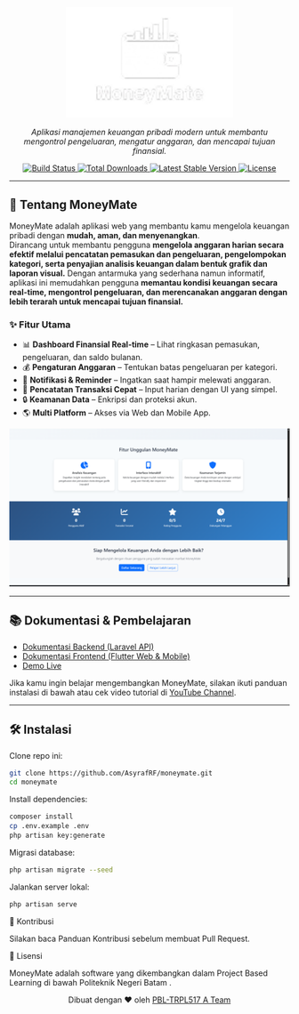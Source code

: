 <p align="center">
  <a href="https://MoneyMate.app" target="_blank">
    <img src="https://raw.githubusercontent.com/AsyrafRF/moneymate/main/docs/assets/logo.png" width="300" alt="MoneyMate Logo">
  </a>
</p>

<p align="center">
  <em>Aplikasi manajemen keuangan pribadi modern untuk membantu mengontrol pengeluaran, mengatur anggaran, dan mencapai tujuan finansial.</em>
</p>

<p align="center">
  <a href="https://github.com/your-org/MoneyMate/actions">
    <img src="https://github.com/your-org/MoneyMate/workflows/tests/badge.svg" alt="Build Status">
  </a>
  <a href="https://packagist.org/packages/your-org/MoneyMate">
    <img src="https://img.shields.io/packagist/dt/your-org/MoneyMate" alt="Total Downloads">
  </a>
  <a href="https://packagist.org/packages/your-org/MoneyMate">
    <img src="https://img.shields.io/packagist/v/your-org/MoneyMate" alt="Latest Stable Version">
  </a>
  <a href="https://opensource.org/licenses/MIT">
    <img src="https://img.shields.io/badge/license-MIT-blue.svg" alt="License">
  </a>
</p>

---

## 🚀 Tentang MoneyMate

MoneyMate adalah aplikasi web yang membantu kamu mengelola keuangan pribadi dengan **mudah, aman, dan menyenangkan**.  
Dirancang untuk membantu pengguna **mengelola anggaran harian secara efektif melalui pencatatan pemasukan dan pengeluaran, pengelompokan kategori, serta penyajian analisis keuangan dalam bentuk grafik dan laporan visual.** Dengan antarmuka yang sederhana namun informatif, aplikasi ini memudahkan pengguna **memantau kondisi keuangan secara real-time, mengontrol pengeluaran, dan merencanakan anggaran dengan lebih terarah untuk mencapai tujuan finansial.**  

### ✨ Fitur Utama
- 📊 **Dashboard Finansial Real-time** – Lihat ringkasan pemasukan, pengeluaran, dan saldo bulanan.
- 💰 **Pengaturan Anggaran** – Tentukan batas pengeluaran per kategori.
- 🔔 **Notifikasi & Reminder** – Ingatkan saat hampir melewati anggaran.
- 🧾 **Pencatatan Transaksi Cepat** – Input harian dengan UI yang simpel.
- 🔒 **Keamanan Data** – Enkripsi dan proteksi akun.
- 🌎 **Multi Platform** – Akses via Web dan Mobile App.

<p align="center">
  <img src="https://raw.githubusercontent.com/AsyrafRF/moneymate/main/docs/assets/landing.png" width="600" alt="Dashboard Preview">
</p>

---

## 📚 Dokumentasi & Pembelajaran

- [Dokumentasi Backend (Laravel API)](https://MoneyMate.app/docs/backend)  
- [Dokumentasi Frontend (Flutter Web & Mobile)](https://MoneyMate.app/docs/frontend)  
- [Demo Live](https://MoneyMate.app/demo)  

Jika kamu ingin belajar mengembangkan MoneyMate, silakan ikuti panduan instalasi di bawah atau cek video tutorial di [YouTube Channel](https://youtube.com/yourchannel).

---

## 🛠️ Instalasi

Clone repo ini:

```bash
git clone https://github.com/AsyrafRF/moneymate.git
cd moneymate
```

Install dependencies:

```bash
composer install
cp .env.example .env
php artisan key:generate
```

Migrasi database:

```bash
php artisan migrate --seed
```

Jalankan server lokal:

```bash
php artisan serve
```

🤝 Kontribusi

Silakan baca Panduan Kontribusi
 sebelum membuat Pull Request.

📜 Lisensi

MoneyMate adalah software yang dikembangkan dalam Project Based Learning di bawah Politeknik Negeri Batam
.



<p align="center"> Dibuat dengan ❤️ oleh <a href="https://www.instagram.com/moneymate.trpl/">PBL-TRPL517 A Team</a> </p> 
